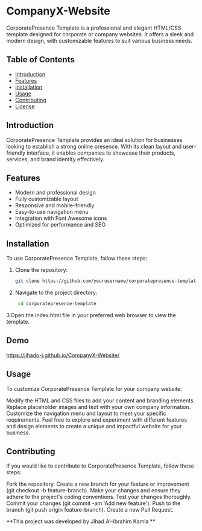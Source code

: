 # CompanyX-Website

CorporatePresence Template is a professional and elegant HTML/CSS template designed for corporate or company websites. It offers a sleek and modern design, with customizable features to suit various business needs.

## Table of Contents

 
- [Introduction](#introduction)
- [Features](#features)
- [Installation](#installation)
- [Usage](#usage)
- [Contributing](#contributing)
- [License](#license)

## Introduction

CorporatePresence Template provides an ideal solution for businesses looking to establish a strong online presence. With its clean layout and user-friendly interface, it enables companies to showcase their products, services, and brand identity effectively.

## Features

- Modern and professional design
- Fully customizable layout
- Responsive and mobile-friendly
- Easy-to-use navigation menu
- Integration with Font Awesome icons
- Optimized for performance and SEO

## Installation
To use CorporatePresence Template, follow these steps:

1. Clone the repository:
   ```bash
   git clone https://github.com/yourusername/corporatepresence-template.git
2. Navigate to the project directory:
   ```bash
    cd corporatepresence-template
   
3.Open the index.html file in your preferred web browser to view the template.


## Demo
https://jihado-i.github.io/CompanyX-Website/

## Usage
To customize CorporatePresence Template for your company website:

Modify the HTML and CSS files to add your content and branding elements.
Replace placeholder images and text with your own company information.
Customize the navigation menu and layout to meet your specific requirements.
Feel free to explore and experiment with different features and design elements to create a unique and impactful website for your business.

## Contributing
If you would like to contribute to CorporatePresence Template, follow these steps:

Fork the repository.
Create a new branch for your feature or improvement (git checkout -b feature-branch).
Make your changes and ensure they adhere to the project's coding conventions.
Test your changes thoroughly.
Commit your changes (git commit -am 'Add new feature').
Push to the branch (git push origin feature-branch).
Create a new Pull Request.


**This project was developed by Jihad Al-Ibrahim Kamla
**
